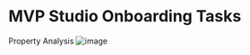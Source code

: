 # MVP Studio Onboarding Tasks
 Property Analysis
![image](https://user-images.githubusercontent.com/82750679/124125941-bcb2da00-daac-11eb-9790-e3bb9f0f22d9.png)
